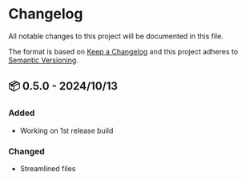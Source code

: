 # Changelog

All notable changes to this project will be documented in this file.

The format is based on [Keep a Changelog](http://keepachangelog.com/en/1.0.0/) and this project adheres to [Semantic Versioning](http://semver.org/spec/v2.0.0.html).

## 📦 0.5.0 - 2024/10/13

### Added

- Working on 1st release build

### Changed

- Streamlined files
